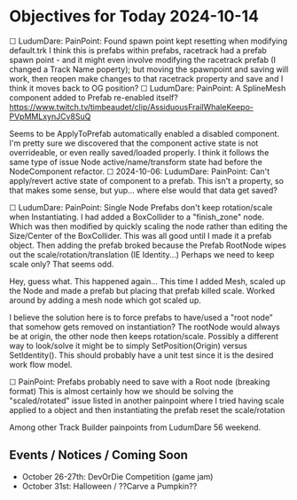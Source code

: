 # Objectives for Today 2024-10-14

☐ LudumDare: PainPoint: Found spawn point kept resetting when modifying default.trk
  I think this is prefabs within prefabs, racetrack had a prefab spawn point - and it might even involve
  modifying the racetrack prefab (I changed a Track Name poperty); but moving the spawnpoint and saving will
  work, then reopen make changes to that racetrack property and save and I think it moves back to OG position?
☐ LudumDare: PainPoint: A SplineMesh component added to Prefab re-enabled itself?
  https://www.twitch.tv/timbeaudet/clip/AssiduousFrailWhaleKeepo-PVpMMLxynJCv8SuQ
 
  Seems to be ApplyToPrefab automatically enabled a disabled component. I'm pretty sure we discovered that the
  component active state is not overrideable, or even really saved/loaded properly. I think it follows the
  same type of issue Node active/name/transform state had before the NodeComponent refactor.
  ☐ 2024-10-06: LudumDare: PainPoint: Can't apply/revert active state of component to a prefab.
    This isn't a property, so that makes some sense, but yup... where else would that data get saved?

☐ LudumDare: PainPoint: Single Node Prefabs don't keep rotation/scale when Instantiating.
  I had added a BoxCollider to a "finish_zone" node. Which was then modified by quickly scaling the node rather
  than editing the Size/Center of the BoxCollider. This was all good until I made it a prefab object. Then 
  adding the prefab broked because the Prefab RootNode wipes out the scale/rotation/translation (IE Identity...)
  Perhaps we need to keep scale only? That seems odd.

  Hey, guess what. This happened again... This time I added Mesh, scaled up the Node and made a prefab but
  placing that prefab killed scale. Worked around by adding a mesh node which got scaled up.

  I believe the solution here is to force prefabs to have/used a "root node" that somehow gets removed on
  instantiation? The rootNode would always be at origin, the other node then keeps rotation/scale. Possibly
  a different way to look/solve it might be to simply SetPosition(Origin) versus SetIdentity(). This should
  probably have a unit test since it is the desired work flow model.

☐ PainPoint: Prefabs probably need to save with a Root node (breaking format)
  This is almost certainly how we should be solving the "scaled/rotated" issue listed in another painpoint
  where I tried having scale applied to a object and then instantiating the prefab reset the scale/rotation

Among other Track Builder painpoints from LudumDare 56 weekend.

## Events / Notices / Coming Soon

- October 26-27th: DevOrDie Competition (game jam)
- October 31st: Halloween / ??Carve a Pumpkin??
